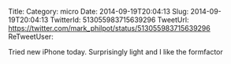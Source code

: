 Title: 
Category: micro
Date: 2014-09-19T20:04:13
Slug: 2014-09-19T20:04:13
TwitterId: 513055983715639296
TweetUrl: https://twitter.com/mark_philpot/status/513055983715639296
ReTweetUser: 

Tried new iPhone today.  Surprisingly light and I like the formfactor